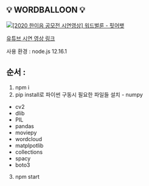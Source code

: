 ## 💡 WORDBALLOON 💡

[![[2020 한이음 공모전 시연영상] 워드벌룬 - 핏어팻](https://img.youtube.com/vi/3_EpyhLw_CI/0.jpg)](https://youtu.be/embed/3_EpyhLw_CI?t=0s) 

[유튜브 시연 영상 링크](https://www.youtube.com/watch?v=5JA3cgimKgI)


사용 환경 : node.js 12.16.1

순서 : 
---------
  1. npm i 
  2. pip install로 파이썬 구동시 필요한 파일들 설치
    - numpy
    
  - cv2
  - dlib
  - PIL
  - pandas
  - moviepy
  - wordcloud
  - matplpotlib
  - collections
  - spacy
  - boto3
  
  3. npm start
  
